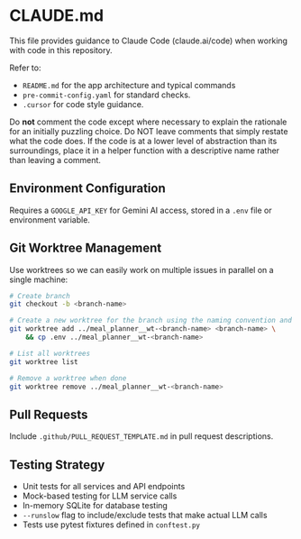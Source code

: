 # CLAUDE.md

This file provides guidance to Claude Code (claude.ai/code) when working with code in this repository.

Refer to:
- `README.md` for the app architecture and typical commands
- `pre-commit-config.yaml` for standard checks.
- `.cursor` for code style guidance.

Do **not** comment the code except where necessary to explain the rationale for an initially puzzling choice. Do NOT leave comments that simply restate what the code does. If the code is at a lower level of abstraction than its surroundings, place it in a helper function with a descriptive name rather than leaving a comment.

## Environment Configuration

Requires a `GOOGLE_API_KEY` for Gemini AI access, stored in a `.env` file or environment variable.

## Git Worktree Management

Use worktrees so we can easily work on multiple issues in parallel on a single machine:

```bash
# Create branch
git checkout -b <branch-name>

# Create a new worktree for the branch using the naming convention and copy .env file into it
git worktree add ../meal_planner__wt-<branch-name> <branch-name> \
    && cp .env ../meal_planner__wt-<branch-name>

# List all worktrees
git worktree list

# Remove a worktree when done
git worktree remove ../meal_planner__wt-<branch-name>
```

## Pull Requests

Include `.github/PULL_REQUEST_TEMPLATE.md` in pull request descriptions.

## Testing Strategy

- Unit tests for all services and API endpoints
- Mock-based testing for LLM service calls
- In-memory SQLite for database testing
- `--runslow` flag to include/exclude tests that make actual LLM calls
- Tests use pytest fixtures defined in `conftest.py`
